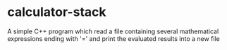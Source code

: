 # calculator-stack
A simple C++ program which read a file containing several mathematical expressions ending with '=' and print the evaluated results into a new file
